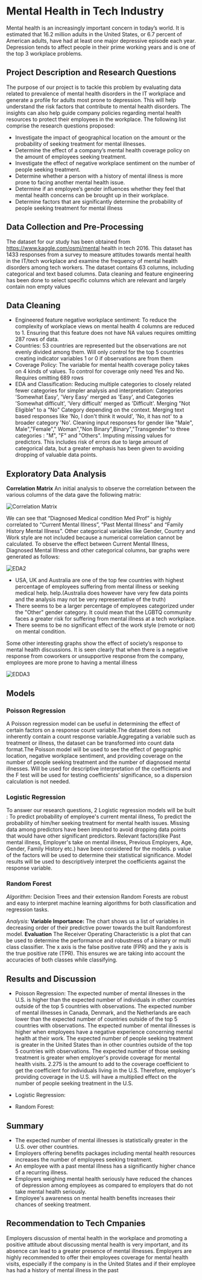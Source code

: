 # Mental Health in Tech Industry
Mental health is an increasingly important concern in today’s world. It is estimated that 16.2 million adults in the United States, or 6.7 percent of American adults, have had at least one major depressive episode each year. Depression tends to affect people in their prime working years and is one of the top 3 workplace problems.

## Project Description and Research Questions
The purpose of our project is to tackle this problem by evaluating data related to prevalence of mental health disorders in the IT workplace and generate a profile for adults most prone to depression. This will help understand the risk factors that contribute to mental health disorders. The insights can also help guide company policies regarding mental health resources to protect their employees in the workplace. The following list comprise the research questions proposed:
* Investigate the impact of geographical location on the amount or the probability of seeking treatment for mental illnesses.
* Determine the effect of a company’s mental health coverage policy on the amount of employees seeking treatment.
* Investigate the effect of negative workplace sentiment on the number of people seeking treatment.
* Determine whether a person with a history of mental illness is more prone to facing another mental health issue.
* Determine if an employee’s gender influences whether they feel that mental health concerns can be brought up in their workplace.
* Determine factors that are significantly determine the probability of people seeking treatment for mental illness

## Data Collection and Pre-Processing
The dataset for our study has been obtained from https://www.kaggle.com/osmi/mental health in tech 2016. This dataset has 1433 responses from a survey to measure attitudes towards mental health in the IT/tech workplace and examine the frequency of mental health disorders among tech workers. The dataset contains 63 columns, including categorical and text based columns. Data cleaning and feature engineering has been done to select specific columns which are relevant and largely contain non empty values

## Data Cleaning
* Engineered feature negative workplace sentiment: To reduce the complexity of workplace views on mental health 4 columns are reduced to 1. Ensuring that this feature does not have NA values requires omitting 287 rows of data.
* Countries: 53 countries are represented but the observations are not
evenly divided among them. Will only control for the top 5 countries creating indicator
variables 1 or 0 if observations are from them
* Coverage Policy: The variable for mental health coverage policy takes on 4 kinds of values. To control for coverage only need Yes and No. Requires omitting 689 rows
* EDA and Classification: Reducing multiple categories to closely related fewer categories
for simpler analysis and interpretation: Categories 'Somewhat Easy', 'Very Easy' merged as 'Easy', and Categories 'Somewhat difficult', 'Very difficult' merged as 'Difficult'. Merging "Not Eligible" to a "No" Category depending on the context. Merging text based responses like 'No, I don't think it would', 'No, it has not' to a broader category 'No'. Cleaning input responses for gender like "Male", Male","Female"," Woman","Non Binary",Binary","Transgender" to three categories : "M", "F" and "Others". Imputing missing values for predictors. This includes risk of errors due to large amount of categorical data, but a greater emphasis has been given to avoiding dropping of valuable data points.


## Exploratory Data Analysis
**Correlation Matrix** An initial analysis to observe the correlation between the various columns of the data
gave the following matrix:


![Correlation Matrix](https://github.com/svellaichamy3/MentalHealthTechIndustry/blob/main/images/EDA1.PNG)

We can see that “Diagnosed Medical condition Med Prof” is highly correlated to “Current Mental Illness”, “Past Mental Illness” and “Family History Mental Illness”. Other categorical variables like Gender, Country and Work style are not included because a numerical correlation cannot be calculated.
To observe the effect between Current Mental Illness, Diagnosed Mental Illness
and other categorical columns, bar graphs were generated as follows:


![EDA2](https://github.com/svellaichamy3/MentalHealthTechIndustry/blob/main/images/EDa2.PNG)

- USA, UK and Australia are one of the top few countries with highest percentage of employees suffering
from mental illness or seeking medical help. help.(Australia does however have very few data points and the
analysis may not be very representative of the truth)
- There seems to be a larger percentage of employees categorized under the "Other" gender category. It
could mean that the LGBTQ community faces a greater risk for suffering from mental illness at a tech
workplace.
- There seems to be no significant effect of the work style (remote or not) on mental condition.


Some other interesting graphs show the effect of society’s response to mental health
discussions. It is seen clearly that when there is a negative response from coworkers or unsupportive
response from the company, employees are more prone to having a mental illness


![EDDA3](https://github.com/svellaichamy3/MentalHealthTechIndustry/blob/main/images/EDA3.PNG)



## Models

### Poisson Regression
A Poisson regression model can be useful in determining
the effect of certain factors on a response count variable.The dataset does not inherently contain a count response
variable.Aggregating a variable such as treatment or illness, the
dataset can be transformed into count data format.The Poisson model will be used to see the effect of
geographic location, negative workplace sentiment, and
providing coverage on the number of people seeking
treatment and the number of diagnosed mental illnesses. Will be used for descriptive interpretation of the coefficients
and the F test will be used for testing coefficients’
significance, so a dispersion calculation is not needed.

### Logistic Regression
To answer our research questions, 2 Logistic regression
models will be built : To predict probability of employee's current mental illness, To predict the probability of him/her seeking treatment for mental
health issues. Missing data among predictors have been imputed to avoid
dropping data points that would have other significant
predictors. Relevant factors(like Past mental illness, Employer's take on
mental illness, Previous Employers, Age, Gender, Family
History etc.) have been considered for the models. p value of the factors will be used to determine their
statistical significance. Model results will be used to descriptively interpret the
coefficients against the response variable.
### Random Forest


_Algorithm:_
Decision Trees and their extension Random
Forests are robust and easy to interpret machine
learning algorithms for both classification and
regression tasks.

_Analysis:_
**Variable Importance:** The chart shows us a list of variables in decreasing order of their predictive power towards the built Randomforest model. **Evaluation** The Receiver Operating Characteristic is a plot that can be used to determine the performance and robustness of a binary or multi class classifier. The x axis is the false positive rate (FPR) and the y axis is the true positive rate (TPR). This ensures we are taking into account the accuracies of both classes while classifying.

## Results and Discussion
* Poisson Regression: The expected number of mental illnesses in the U.S. is higher than the expected number of individuals in
other countries outside of the top 5 countries with observations. The expected number of mental illnesses in Canada, Denmark, and the Netherlands are each lower
than the expected number of countries outside of the top 5 countries with observations. The expected number of mental illnesses is higher when employees have a negative experience concerning mental health at their work. The expected number of people seeking treatment is greater in the United States than in other countries outside of the top 5 countries with observations. The expected number of those seeking treatment is greater when employer's provide coverage for mental health visits. 2.275 is the amount to add to the coverage coefficient to get the coefficient for individuals living in the U.S. Therefore, employer's providing coverage in the U.S. will have a multiplied effect on the number of people seeking treatment in the U.S.
 
* Logistic Regression:

* Random Forest:

## Summary
* The expected number of mental illnesses is statistically greater in the U.S. over other countries.
* Employers offering benefits packages including mental health resources increases the number of employees seeking treatment.
* An employee with a past mental illness has a significantly higher chance of a recurring illness.
* Employers weighing mental health seriously have reduced the chances of depression among employees as compared to employers that do not take mental health seriously.
* Employee's awareness on mental health benefits increases their chances of seeking treatment.

## Recommendation to Tech Cmpanies
Employers discussion of mental health in the workplace and promoting a positive attitude about discussing mental health is very important, and its absence can lead to a
greater presence of mental illnesses. Employers are highly recommended to offer their employees coverage for mental health visits, especially if the company is in the United States and if their employee has had a history of mental illness in the past
